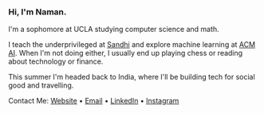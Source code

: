 ### Hi, I'm Naman.

I'm a sophomore at UCLA studying computer science and math.

I teach the underprivileged at [Sandhi](https://sandhi-the-connect.github.io/) and explore machine learning at [ACM AI](https://www.uclaacm.com/). When I'm not doing either, I usually end up playing chess or reading about technology or finance.

This summer I'm headed back to India, where I'll be building tech for social good and travelling. 

Contact Me: [Website](https://namanmodani.com/) • [Email](modani@ucla.edu) • [LinkedIn](https://www.linkedin.com/in/namanmodani/) • [Instagram](https://www.instagram.com/naman_modani/)
